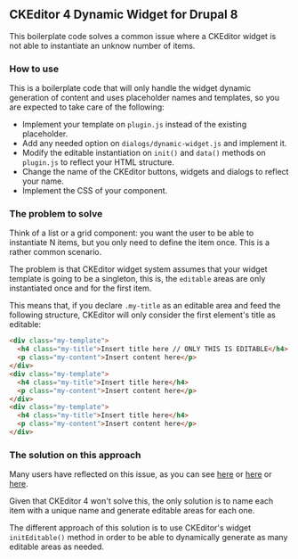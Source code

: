 ## CKEditor 4 Dynamic Widget for Drupal 8

This boilerplate code solves a common issue where a CKEditor widget is not able
to instantiate an unknow number of items.

### How to use

This is a boilerplate code that will only handle the widget dynamic generation
of content and uses placeholder names and templates, so you are expected to take care of the following:

- Implement your template on `plugin.js` instead of the existing placeholder.
- Add any needed option on `dialogs/dynamic-widget.js` and implement it.
- Modify the editable instantiation on `init()` and `data()` methods on `plugin.js`
to reflect your HTML structure.
- Change the name of the CKEditor buttons, widgets and dialogs to reflect your name.
- Implement the CSS of your component.

### The problem to solve

Think of a list or a grid component: you want the user to be
able to instantiate N items, but you only need to define the item once. This is
a rather common scenario.

The problem is that CKEditor widget system assumes that your widget template
is going to be a singleton, this is, the `editable` areas are only instantiated
once and for the first item.

This means that, if you declare `.my-title` as an editable area and feed the
following structure, CKEditor will only consider the first element's title as
editable:

```html
<div class="my-template">
  <h4 class="my-title">Insert title here // ONLY THIS IS EDITABLE</h4>
  <p class="my-content">Insert content here</p>
</div>
<div class="my-template">
  <h4 class="my-title">Insert title here</h4>
  <p class="my-content">Insert content here</p>
</div>
<div class="my-template">
  <h4 class="my-title">Insert title here</h4>
  <p class="my-content">Insert content here</p>
</div>
```

### The solution on this approach

Many users have reflected on this issue, as you can see [here](https://github.com/ckeditor/ckeditor4/issues/3767) or
[here](https://stackoverflow.com/questions/36365916/ckeditor-multiple-editables-with-same-selector) or [here](https://dev.ckeditor.com/ticket/12524).

Given that CKEditor 4 won't solve this, the only solution is to name each item with a unique name
and generate editable areas for each one.

The different approach of this solution is to use CKEditor's widget `initEditable()` method in
order to be able to dynamically generate as many editable areas as needed.
